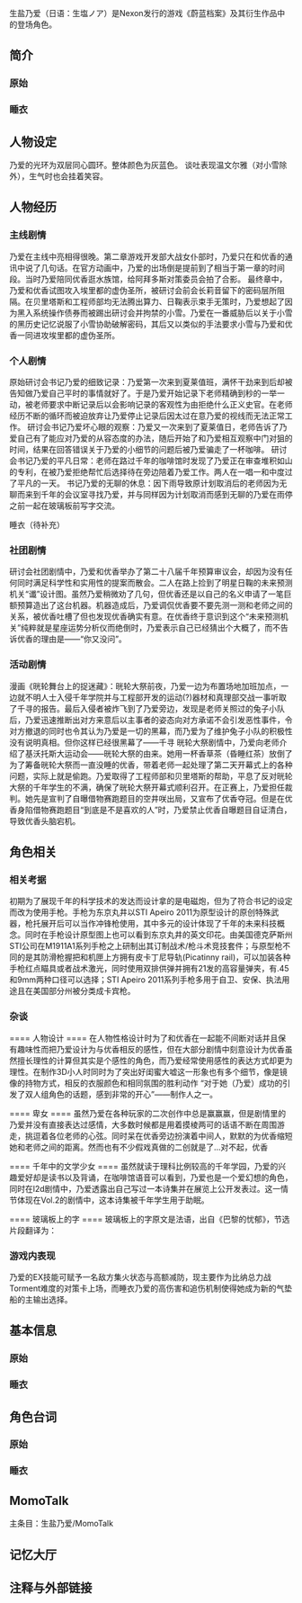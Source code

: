 生盐乃爱（日语：生塩ノア）是Nexon发行的游戏《蔚蓝档案》及其衍生作品中的登场角色。

## 简介

### 原始

### 睡衣

## 人物设定
乃爱的光环为双层同心圆环。整体颜色为灰蓝色。
谈吐表现温文尔雅（对小雪除外），生气时也会挂着笑容。

## 人物经历

### 主线剧情
乃爱在主线中亮相得很晚。第二章游戏开发部大战女仆部时，乃爱只在和优香的通讯中说了几句话。在官方动画中，乃爱的出场倒是提前到了相当于第一章的时间段。当时乃爱陪同优香逛水族馆，给阿拜多斯对策委员会拍了合影。
最终章中，乃爱和优香试图攻入埃里都的虚伪圣所，被研讨会前会长莉音留下的密码层所阻隔。在贝里塔斯和工程师部均无法腾出算力、日鞠表示束手无策时，乃爱想起了因为黑入系统操作债券而被踢出研讨会并拘禁的小雪。乃爱在一番威胁后以关于小雪的黑历史记忆说服了小雪协助破解密码，其后又以类似的手法要求小雪与乃爱和优香一同进攻埃里都的虚伪圣所。

### 个人剧情
原始研讨会书记乃爱的细致记录：乃爱第一次来到夏莱值班，满怀干劲来到后却被告知做乃爱自己平时的事情就好了。于是乃爱开始记录下老师精确到秒的一举一动，被老师要求中断记录后以会影响记录的客观性为由拒绝什么正义史官。在老师经历不断的循环而被迫放弃让乃爱停止记录后因太过在意乃爱的视线而无法正常工作。
研讨会书记乃爱坏心眼的观察：乃爱又一次来到了夏莱值日，老师告诉了乃爱自己有了能应对乃爱的从容态度的办法，随后开始了和乃爱相互观察中门对狙的时间，结果在回答错误关于乃爱的小细节的问题后被乃爱骗走了一杯咖啡。
研讨会书记乃爱的平凡日常：老师在路过千年的咖啡馆时发现了乃爱正在审查堆积如山的专利，在被乃爱拒绝帮忙后选择待在旁边陪着乃爱工作。两人在一唱一和中度过了平凡的一天。
书记乃爱的无聊的休息：因下雨导致原计划取消后的老师因为无聊而来到千年的会议室寻找乃爱，并与同样因为计划取消而感到无聊的乃爱在雨停之前一起在玻璃板前写字交流。

睡衣（待补充）

### 社团剧情
研讨会社团剧情中，乃爱和优香举办了第二十八届千年预算审议会，却因为没有任何同时满足科学性和实用性的提案而散会。二人在路上捡到了明星日鞠的未来预测机关“谶”设计图。虽然乃爱稍微劝了几句，但优香还是以自己的名义申请了一笔巨额预算造出了这台机器。机器造成后，乃爱调侃优香要不要先测一测和老师之间的关系，被优香吐槽了但也发现优香确实有意。在优香终于意识到这个“未来预测机关”纯粹就是星座运势分析仪而绝倒时，乃爱表示自己已经猜出个大概了，而不告诉优香的理由是——“你又没问”。

### 活动剧情
漫画《晄轮舞台上的捉迷藏》：晄轮大祭前夜，乃爱一边为布置场地加班加点，一边就不明人士入侵千年学院并与工程部开发的运动(?)器材和真理部交战一事听取了千寻的报告。最后入侵者被炸飞到了乃爱旁边，发现是老师关照过的兔子小队后，乃爱迅速推断出对方来意后以主事者的姿态向对方承诺不会引发恶性事件，令对方撤退的同时也令其认为乃爱是一切的黑幕，而乃爱为了维护兔子小队的积极性没有说明真相。但你这样已经很黑幕了——千寻
晄轮大祭剧情中，乃爱向老师介绍了基沃托斯大运动会——晄轮大祭的由来。她用一杯香草茶（昏睡红茶）放倒了为了筹备晄轮大祭而一直没睡的优香，带着老师一起处理了第二天开幕式上的各种问题，实际上就是偷跑。乃爱取得了工程师部和贝里塔斯的帮助，平息了反对晄轮大祭的千年学生的不满，确保了晄轮大祭开幕式顺利召开。在正赛上，乃爱担任裁判。她先是宣判了自曝借物赛跑题目的空井咲出局，又宣布了优香夺冠。但是在优香身陷借物赛跑题目“到底是不是喜欢的人”时，乃爱禁止优香自曝题目自证清白，导致优香头脑宕机。

## 角色相关

### 相关考据
初期为了展现千年的科学技术的发达而设计拿的是电磁炮，但为了符合书记的设定而改为使用手枪。手枪为东京丸井以STI Apeiro 2011为原型设计的原创特殊武器，枪托展开后可以当作冲锋枪使用，其中多元的设计体现了千年的未来科技概念。同时在手枪设计原型图上也可以看到东京丸井的英文印花。由美国德克萨斯州STI公司在M1911A1系列手枪之上研制出其订制战术/枪斗术竞技套件；与原型枪不同的是其防滑枪握把和机匣上方拥有皮卡丁尼导轨(Picatinny rail)，可以加装各种手枪红点瞄具或者战术激光，同时使用双排供弹并拥有21发的高容量弹夹，有.45和9mm两种口径可以选择；STI Apeiro 2011系列手枪多用于自卫、安保、执法用途且在美国部分州被分类成卡宾枪。

### 杂谈

==== 人物设计 ====
在人物性格设计时为了和优香在一起能不间断对话并且保有趣味性而把乃爱设计为与优香相反的感性，但在大部分剧情中刻意设计为优香虽然擅长理性的计算但其实是个感性的角色，而乃爱经常使用感性的表达方式却更为理性。在制作3D小人时同时为了突出好闺蜜大嘘这一形象也有多个细节，像是镜像的持物方式，相反的衣服颜色和相同氛围的胜利动作
“对于她（乃爱）成功的引发了双人组角色的话题，感到非常的开心”——制作人之一。

==== 卑女 ====
虽然乃爱在各种玩家的二次创作中总是赢赢赢，但是剧情里的乃爱并没有直接表达过感情，大多数时候都是用着摸棱两可的话语不断在周围游走，挑逗着各位老师的心弦。同时呆在优香旁边扮演着中间人，默默的为优香缩短她和老师之间的距离。然而也有不少假戏真做的二创就是了...对不起，优香

==== 千年中的文学少女 ====
虽然就读于理科比例较高的千年学园，乃爱的兴趣爱好却是读书以及背诵，在咖啡馆语音可以看到，乃爱也是一个爱幻想的角色，同时在l2d剧情中，乃爱透露出自己写过一本诗集并在展览上公开发表过。这一情节体现在Vol.2的剧情中，这本诗集被千年学生用于助眠。

==== 玻璃板上的字 ====
玻璃板上的字原文是法语，出自《巴黎的忧郁》，节选片段翻译为：

### 游戏内表现
乃爱的EX技能可赋予一名敌方集火状态与高额减防，现主要作为比纳总力战Torment难度的对策卡上场，而睡衣乃爱的高伤害和追伤机制使得她成为新的气垫船的主输出选择。

## 基本信息

### 原始

### 睡衣

## 角色台词

### 原始

### 睡衣

## MomoTalk
主条目：生盐乃爱/MomoTalk

## 记忆大厅

		

## 注释与外部链接